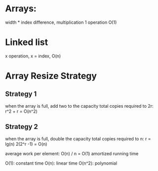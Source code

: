 # Arrays:
width * index difference, multiplication
1 operation O(1)
# Linked list
x operation, x = index, O(n)

# Array Resize Strategy
## Strategy 1
when the array is full, add two to the capacity
total copies required to 2r: r^2 + r = O(n^2)

## Strategy 2
when the array is full, double the capacity
total copies required to n:
r = lg(n) 2(2^r -1) = O(n)

average work per element: O(n) / n = O(1)
amortized running time

O(1): constant time
O(n): linear time
O(n^2): polynomial